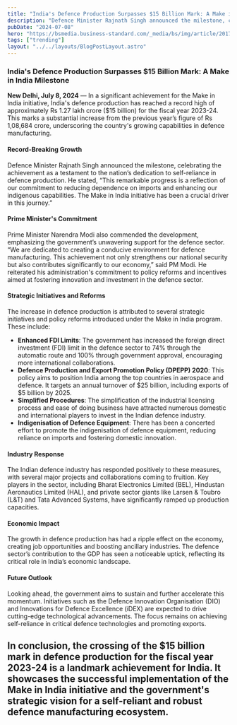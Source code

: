 ```yaml
---
title: "India's Defence Production Surpasses $15 Billion Mark: A Make in India Milestone"
description: "Defence Minister Rajnath Singh announced the milestone, celebrating the achievement as a testament to the nation’s dedication to self-reliance in defence production."
pubDate: "2024-07-08"
hero: "https://bsmedia.business-standard.com/_media/bs/img/article/2017-12/04/full/1512410774-2214.jpg"
tags: ["trending"]
layout: "../../layouts/BlogPostLayout.astro"
---
```

### India's Defence Production Surpasses $15 Billion Mark: A Make in India Milestone

**New Delhi, July 8, 2024** — In a significant achievement for the Make in India initiative, India's defence production has reached a record high of approximately Rs 1.27 lakh crore ($15 billion) for the fiscal year 2023-24. This marks a substantial increase from the previous year’s figure of Rs 1,08,684 crore, underscoring the country's growing capabilities in defence manufacturing.

#### Record-Breaking Growth

Defence Minister Rajnath Singh announced the milestone, celebrating the achievement as a testament to the nation’s dedication to self-reliance in defence production. He stated, “This remarkable progress is a reflection of our commitment to reducing dependence on imports and enhancing our indigenous capabilities. The Make in India initiative has been a crucial driver in this journey.”

#### Prime Minister's Commitment

Prime Minister Narendra Modi also commended the development, emphasizing the government’s unwavering support for the defence sector. “We are dedicated to creating a conducive environment for defence manufacturing. This achievement not only strengthens our national security but also contributes significantly to our economy,” said PM Modi. He reiterated his administration's commitment to policy reforms and incentives aimed at fostering innovation and investment in the defence sector.

#### Strategic Initiatives and Reforms

The increase in defence production is attributed to several strategic initiatives and policy reforms introduced under the Make in India program. These include:

- **Enhanced FDI Limits**: The government has increased the foreign direct investment (FDI) limit in the defence sector to 74% through the automatic route and 100% through government approval, encouraging more international collaborations.
- **Defence Production and Export Promotion Policy (DPEPP) 2020**: This policy aims to position India among the top countries in aerospace and defence. It targets an annual turnover of $25 billion, including exports of $5 billion by 2025.
- **Simplified Procedures**: The simplification of the industrial licensing process and ease of doing business have attracted numerous domestic and international players to invest in the Indian defence industry.
- **Indigenisation of Defence Equipment**: There has been a concerted effort to promote the indigenisation of defence equipment, reducing reliance on imports and fostering domestic innovation.

#### Industry Response

The Indian defence industry has responded positively to these measures, with several major projects and collaborations coming to fruition. Key players in the sector, including Bharat Electronics Limited (BEL), Hindustan Aeronautics Limited (HAL), and private sector giants like Larsen & Toubro (L&T) and Tata Advanced Systems, have significantly ramped up production capacities.

#### Economic Impact

The growth in defence production has had a ripple effect on the economy, creating job opportunities and boosting ancillary industries. The defence sector’s contribution to the GDP has seen a noticeable uptick, reflecting its critical role in India’s economic landscape.

#### Future Outlook

Looking ahead, the government aims to sustain and further accelerate this momentum. Initiatives such as the Defence Innovation Organisation (DIO) and Innovations for Defence Excellence (iDEX) are expected to drive cutting-edge technological advancements. The focus remains on achieving self-reliance in critical defence technologies and promoting exports.

In conclusion, the crossing of the $15 billion mark in defence production for the fiscal year 2023-24 is a landmark achievement for India. It showcases the successful implementation of the Make in India initiative and the government's strategic vision for a self-reliant and robust defence manufacturing ecosystem.
---